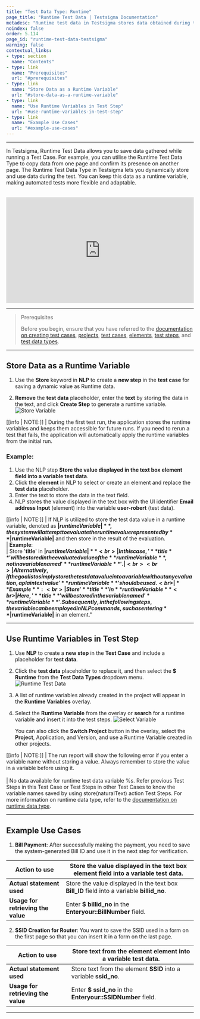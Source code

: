 ```yaml
---
title: "Test Data Type: Runtime"
page_title: "Runtime Test Data | Testsigma Documentation"
metadesc: "Runtime test data in Testsigma stores data obtained during the execution of Test Cases. Learn how to store runtime test data with example use cases."
noindex: false
order: 5.114
page_id: "runtime-test-data-testsigma"
warning: false
contextual_links:
- type: section
  name: "Contents"
- type: link
  name: "Prerequisites"
  url: "#prerequisites"
- type: link
  name: "Store Data as a Runtime Variable"
  url: "#store-data-as-a-runtime-variable"
- type: link
  name: "Use Runtime Variables in Test Step"
  url: "#use-runtime-variables-in-test-step"
- type: link
  name: "Example Use Cases"
  url: "#example-use-cases"  
---
```


---

In Testsigma, Runtime Test Data allows you to save data gathered while running a Test Case. For example, you can utilise the Runtime Test Data Type to copy data from one page and confirm its presence on another page. The Runtime Test Data Type in Testsigma lets you dynamically store and use data during the test. You can keep this data as a runtime variable, making automated tests more flexible and adaptable.


<br>

<div style="position: relative; padding-bottom: 56.25%; height: 0; overflow: hidden;">
  <iframe src="https://s3.amazonaws.com/static-docs.testsigma.com/new_images/projects/New_Doc_Videos/Using_Runtime_Test_Data.mp4" 
          style="position: absolute; top: 0; left: 0; width: 100%; height: 100%; border: 0;" 
          allowfullscreen>
  </iframe>
</div>



---
> <p id="prerequisites">Prerequisites</p>
>
> Before you begin, ensure that you have referred to the [documentation on creating test cases](https://testsigma.com/docs/test-cases/manage/add-edit-delete/#create-test-case), [projects](https://testsigma.com/docs/projects/overview/), [test cases](https://testsigma.com/docs/test-cases/manage/add-edit-delete/#creating-a-test-case), [elements](https://testsigma.com/docs/elements/overview/), [test steps](https://testsigma.com/docs/test-cases/step-types/natural-language/), and [test data types](https://testsigma.com/docs/test-data/types/overview/).

---

## **Store Data as a Runtime Variable**

1. Use the **Store** keyword in **NLP** to create a **new step** in the **test case** for saving a dynamic value as Runtime data.
   
2. **Remove** the **test data** placeholder, enter the **text** by storing the data in the text, and click **Create Step** to generate a runtime variable.
   ![Store Variable](https://s3.amazonaws.com/static-docs.testsigma.com/new_images/projects/Updated_Doc_Images/Store_Variable.png)

[[info | NOTE:]]
| During the first test run, the application stores the runtime variables and keeps them accessible for future runs. If you need to rerun a test that fails, the application will automatically apply the runtime variables from the initial run.


### **Example:**

1. Use the NLP step **Store the value displayed in the text box element field into a variable test data**.
2. Click the **element** in NLP to select or create an element and replace the **test data** placeholder.
3. Enter the text to store the data in the text field.
4. NLP stores the value displayed in the text box with the UI identifier **Email address Input** (element) into the variable **user-robert** (test data).

[[info | NOTE:]]
| If NLP is utilized to store the test data value in a runtime variable, denoted as **$|runtimeVariable|**, the system will attempt to evaluate the runtime value represented by **$|runtimeVariable|** and then store in the result of the evaluation.<br>
| **Example**: <br>
| Store '**title**' in **$|runtimeVariable|** <br>
| In this case, '**title**' will be stored in the evaluated value of the **runtimeVariable**, not in a variable named '**runtimeVariable**'.
| <br><br>
| Alternatively, if the goal is to simply store the test data value into a variable without any evaluation, a plain text value '**runtimeVariable**' should be used.<br>
| **Example**:<br>
| Store '**title**' in **runtimeVariable**<br>
| Here, '**title**' will be stored in the variable named '**runtimeVariable**'. Subsequently, in the following steps, the variable can be employed in NLP commands, such as entering **$|runtimeVariable|** in an element."

---

## **Use Runtime Variables in Test Step**

1. Use **NLP** to create a **new step** in the **Test Case** and include a placeholder for **test data**.
   
2. Click the **test data** placeholder to replace it, and then select the **$ Runtime** from the **Test Data Types** dropdown menu.
   ![Runtime Test Data](https://s3.amazonaws.com/static-docs.testsigma.com/new_images/projects/Updated_Doc_Images/Runtime_Test_Data_Type.png)
  
3. A list of runtime variables already created in the project will appear in the **Runtime Variables** overlay.

4. Select the **Runtime Variable** from the overlay or **search** for a runtime variable and insert it into the test steps. 
   ![Select Variable](https://s3.amazonaws.com/static-docs.testsigma.com/new_images/projects/Updated_Doc_Images/Runtime_Variable_Overlay.png)

   You can also click the **Switch Project** button in the overlay, select the **Project**, Application, and Version, and use a Runtime Variable created in other projects. 
  
[[info | NOTE:]]
| The run report will show the following error if you enter a variable name without storing a value. Always remember to store the value in a variable before using it. <br><br>
| No data available for runtime test data variable %s. Refer previous Test Steps in this Test Case or Test Steps in other Test Cases to know the variable names saved by using store(naturalText) action Test Steps. For more information on runtime data type, refer to the [documentation on runtime data type](https://testsigma.com/docs/test-data/types/runtime/). 

---

## **Example Use Cases**

1. **Bill Payment**: After successfully making the payment, you need to save the system-generated Bill ID and use it in the next step for verification.

|Action to use|Store the value displayed in the text box element field into a variable test data.|
|---|---|
|**Actual statement used**|Store the value displayed in the text box **Bill_ID** field into a variable **billid_no**.|
|**Usage for retrieving the value**|Enter **$ billid_no** in the **Enteryour::BillNumber** field.|

2. **SSID Creation for Router**: You want to save the SSID used in a form on the first page so that you can insert it in a form on the last page.

|Action to use|Store text from the element element into a variable test data.|
|---|---|
|**Actual statement used**|Store text from the element **SSID** into a variable **ssid_no**.|
|**Usage for retrieving the value**|Enter **$ ssid_no** in the **Enteryour::SSIDNumber** field.|

---
